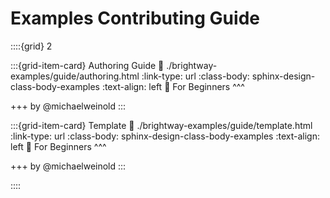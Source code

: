 # Examples Contributing Guide

::::{grid} 2

:::{grid-item-card} Authoring Guide
:link: ./brightway-examples/guide/authoring.html
:link-type: url
:class-body: sphinx-design-class-body-examples
:text-align: left
🥉 For Beginners
^^^

+++
by @michaelweinold
:::

:::{grid-item-card} Template
:link: ./brightway-examples/guide/template.html
:link-type: url
:class-body: sphinx-design-class-body-examples
:text-align: left
🥉 For Beginners
^^^

+++
by @michaelweinold
:::


::::
